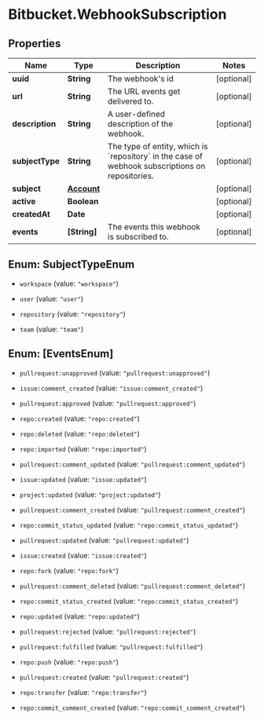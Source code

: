 # Bitbucket.WebhookSubscription

## Properties

Name | Type | Description | Notes
------------ | ------------- | ------------- | -------------
**uuid** | **String** | The webhook&#39;s id | [optional] 
**url** | **String** | The URL events get delivered to. | [optional] 
**description** | **String** | A user-defined description of the webhook. | [optional] 
**subjectType** | **String** | The type of entity, which is &#x60;repository&#x60; in the case of webhook subscriptions on repositories. | [optional] 
**subject** | [**Account**](Account.md) |  | [optional] 
**active** | **Boolean** |  | [optional] 
**createdAt** | **Date** |  | [optional] 
**events** | **[String]** | The events this webhook is subscribed to. | [optional] 



## Enum: SubjectTypeEnum


* `workspace` (value: `"workspace"`)

* `user` (value: `"user"`)

* `repository` (value: `"repository"`)

* `team` (value: `"team"`)





## Enum: [EventsEnum]


* `pullrequest:unapproved` (value: `"pullrequest:unapproved"`)

* `issue:comment_created` (value: `"issue:comment_created"`)

* `pullrequest:approved` (value: `"pullrequest:approved"`)

* `repo:created` (value: `"repo:created"`)

* `repo:deleted` (value: `"repo:deleted"`)

* `repo:imported` (value: `"repo:imported"`)

* `pullrequest:comment_updated` (value: `"pullrequest:comment_updated"`)

* `issue:updated` (value: `"issue:updated"`)

* `project:updated` (value: `"project:updated"`)

* `pullrequest:comment_created` (value: `"pullrequest:comment_created"`)

* `repo:commit_status_updated` (value: `"repo:commit_status_updated"`)

* `pullrequest:updated` (value: `"pullrequest:updated"`)

* `issue:created` (value: `"issue:created"`)

* `repo:fork` (value: `"repo:fork"`)

* `pullrequest:comment_deleted` (value: `"pullrequest:comment_deleted"`)

* `repo:commit_status_created` (value: `"repo:commit_status_created"`)

* `repo:updated` (value: `"repo:updated"`)

* `pullrequest:rejected` (value: `"pullrequest:rejected"`)

* `pullrequest:fulfilled` (value: `"pullrequest:fulfilled"`)

* `repo:push` (value: `"repo:push"`)

* `pullrequest:created` (value: `"pullrequest:created"`)

* `repo:transfer` (value: `"repo:transfer"`)

* `repo:commit_comment_created` (value: `"repo:commit_comment_created"`)




